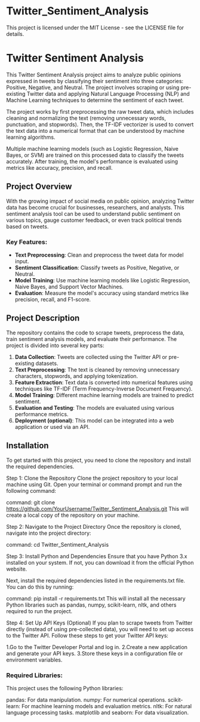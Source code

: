 ﻿# Twitter_Sentiment_Analysis
This project is licensed under the MIT License - see the LICENSE file for details.


# Twitter Sentiment Analysis

This Twitter Sentiment Analysis project aims to analyze public opinions expressed in tweets by classifying their sentiment into three categories: Positive, Negative, and Neutral. The project involves scraping or using pre-existing Twitter data and applying Natural Language Processing (NLP) and Machine Learning techniques to determine the sentiment of each tweet.

The project works by first preprocessing the raw tweet data, which includes cleaning and normalizing the text (removing unnecessary words, punctuation, and stopwords). Then, the TF-IDF vectorizer is used to convert the text data into a numerical format that can be understood by machine learning algorithms.

Multiple machine learning models (such as Logistic Regression, Naive Bayes, or SVM) are trained on this processed data to classify the tweets accurately. After training, the model's performance is evaluated using metrics like accuracy, precision, and recall.


## Project Overview

With the growing impact of social media on public opinion, analyzing Twitter data has become crucial for businesses, researchers, and analysts. This sentiment analysis tool can be used to understand public sentiment on various topics, gauge customer feedback, or even track political trends based on tweets.

### Key Features:
- **Text Preprocessing**: Clean and preprocess the tweet data for model input.
- **Sentiment Classification**: Classify tweets as Positive, Negative, or Neutral.
- **Model Training**: Use machine learning models like Logistic Regression, Naive Bayes, and Support Vector Machines.
- **Evaluation**: Measure the model's accuracy using standard metrics like precision, recall, and F1-score.

## Project Description

The repository contains the code to scrape tweets, preprocess the data, train sentiment analysis models, and evaluate their performance. The project is divided into several key parts:

1. **Data Collection**: Tweets are collected using the Twitter API or pre-existing datasets.
2. **Text Preprocessing**: The text is cleaned by removing unnecessary characters, stopwords, and applying tokenization.
3. **Feature Extraction**: Text data is converted into numerical features using techniques like TF-IDF (Term Frequency-Inverse Document Frequency).
4. **Model Training**: Different machine learning models are trained to predict sentiment.
5. **Evaluation and Testing**: The models are evaluated using various performance metrics.
6. **Deployment (optional)**: This model can be integrated into a web application or used via an API.

## Installation

To get started with this project, you need to clone the repository and install the required dependencies.

Step 1: Clone the Repository
Clone the project repository to your local machine using Git. Open your terminal or command prompt and run the following command:

 command: git clone https://github.com/YourUsername/Twitter_Sentiment_Analysis.git
This will create a local copy of the repository on your machine.

Step 2: Navigate to the Project Directory
Once the repository is cloned, navigate into the project directory:

command: cd Twitter_Sentiment_Analysis

Step 3: Install Python and Dependencies
Ensure that you have Python 3.x installed on your system. If not, you can download it from the official Python website.

Next, install the required dependencies listed in the requirements.txt file. You can do this by running:

command: pip install -r requirements.txt
This will install all the necessary Python libraries such as pandas, numpy, scikit-learn, nltk, and others required to run the project.

Step 4: Set Up API Keys (Optional)
If you plan to scrape tweets from Twitter directly (instead of using pre-collected data), you will need to set up access to the Twitter API. Follow these steps to get your Twitter API keys:

1.Go to the Twitter Developer Portal and log in.
2.Create a new application and generate your API keys.
3.Store these keys in a configuration file or environment variables.



### Required Libraries:
This project uses the following Python libraries:

pandas: For data manipulation.
numpy: For numerical operations.
scikit-learn: For machine learning models and evaluation metrics.
nltk: For natural language processing tasks.
matplotlib and seaborn: For data visualization.
